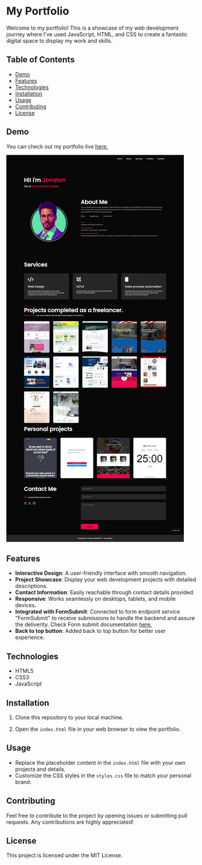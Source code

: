 # My Portfolio

Welcome to my portfolio! This is a showcase of my web development journey where I've used JavaScript, HTML, and CSS to create a fantastic digital space to display my work and skills.

## Table of Contents
- [Demo](#demo)
- [Features](#features)
- [Technologies](#technologies)
- [Installation](#installation)
- [Usage](#usage)
- [Contributing](#contributing)
- [License](#license)

## Demo
You can check out my portfolio live <a href="http://jonatantech.github.io" target="_blank" rel="noreferrer">here.</a>

![Portfolio Screenshot](screencapture.webp)

## Features
- **Interactive Design**: A user-friendly interface with smooth navigation.
- **Project Showcase**: Display your web development projects with detailed descriptions.
- **Contact Information**: Easily reachable through contact details provided.
- **Responsive**: Works seamlessly on desktops, tablets, and mobile devices.
- **Integrated with FormSubmit**: Connected to form endpoint service "FormSubmit" to receive submissions to handle the backend and assure the deliverity. Check Form submit documentation <a href="http://formsubmit" target="_blank" rel="noreferrer">here.</a>
- **Back to top button**: Added back to top button for better user experience.

## Technologies
- HTML5
- CSS3
- JavaScript

## Installation
1. Clone this repository to your local machine.

2. Open the `index.html` file in your web browser to view the portfolio.

## Usage
- Replace the placeholder content in the `index.html` file with your own projects and details.
- Customize the CSS styles in the `styles.css` file to match your personal brand.

## Contributing
Feel free to contribute to the project by opening issues or submitting pull requests. Any contributions are highly appreciated!

## License
This project is licensed under the MIT License.

